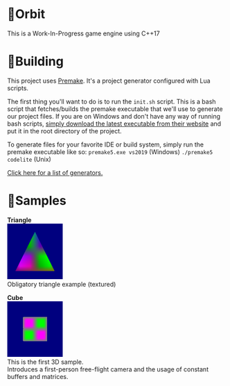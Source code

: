 # 💫Orbit
This is a Work-In-Progress game engine using C++17

# 🔧Building
This project uses [Premake](https://premake.github.io/). It's a project generator configured with Lua scripts.

The first thing you'll want to do is to run the `init.sh` script. This is a bash script that fetches/builds the premake executable that we'll use to generate our project files. If you are on Windows and don't have any way of running bash scripts, [simply download the latest executable from their website](https://premake.github.io/download.html) and put it in the root directory of the project.

To generate files for your favorite IDE or build system, simply run the premake executable like so:
`premake5.exe vs2019` (Windows)
`./premake5 codelite` (Unix)

[Click here for a list of generators.](https://github.com/premake/premake-core/wiki/Using-Premake)

# 💉Samples

**Triangle**</br>
![](res/readme/triangle.png)</br>
Obligatory triangle example (textured)

**Cube**</br>
![](res/readme/cube.gif)</br>
This is the first 3D sample.</br>
Introduces a first-person free-flight camera and the usage of constant buffers and matrices.